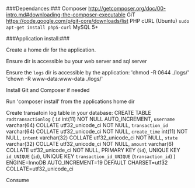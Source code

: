 ###Dependances:###
Composer http://getcomposer.org/doc/00-intro.md#downloading-the-composer-executable 
GiT https://code.google.com/p/git-core/downloads/list
PHP cURL (Ubuntu) `sudo apt-get install php5-curl`
MySQL 5+


###Application install:###

Create a home dir for the application. 

Ensure dir is accessible bu your web server and sql server

Ensure the `logs` dir is accessible by the application:
	'chmod -R 0644 ./logs/'
	'chown -R www-data:www-data ./logs/'

Install Git and Composer if needed

Run 'composer install' from the applications home dir 

Create transatoin log table in your database:
	CREATE TABLE `radtransactionlog` (
  	`id` int(11) NOT NULL AUTO_INCREMENT,
  	`username` varchar(64) COLLATE utf32_unicode_ci NOT NULL,
  	`transaction_id` varchar(64) COLLATE utf32_unicode_ci NOT NULL,
  	`create_time` int(11) NOT NULL,
  	`intent` varchar(32) COLLATE utf32_unicode_ci NOT NULL,
  	`state` varchar(32) COLLATE utf32_unicode_ci NOT NULL,
  	`amount` varchar(6) COLLATE utf32_unicode_ci NOT NULL,
  	PRIMARY KEY (`id`),
  	UNIQUE KEY `id_UNIQUE` (`id`),
  	UNIQUE KEY `transaction_id_UNIQUE` (`transaction_id`)
	) ENGINE=InnoDB AUTO_INCREMENT=19 DEFAULT CHARSET=utf32 COLLATE=utf32_unicode_ci

Consume